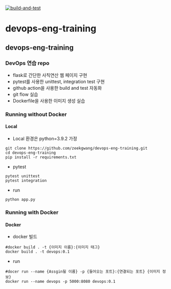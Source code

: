 [![build-and-test](https://github.com/zeekgwang/devops-eng-training/actions/workflows/main.yml/badge.svg?branch=main)](https://github.com/zeekgwang/devops-eng-training/actions/workflows/main.yml)

# devops-eng-training
## devops-eng-training
### DevOps 연습 repo
* flask로 간단한 사칙연산 웹 페이지 구현
* pytest를 사용한 unittest, integration test 구현
* github action을 사용한 build and test 자동화
* git flow 실습
* Dockerfile을 사용한 이미지 생성 실습



### Running without Docker
#### Local
* Local 환경은 python=3.9.2 가정
```
git clone https://github.com/zeekgwang/devops-eng-training.git
cd devops-eng-training
pip install -r requirements.txt
```    
* pytest
```
pytest unittest
pytest integration
```    
* run
```
python app.py
```

### Running with Docker
#### Docker
* docker 빌드
```
#docker build . -t {이미지 이름}:{이미지 태그}
docker build . -t devops:0.1
```		
* run
```
#docer run --name {Assgin될 이름} -p {들어오는 포트}:{연결되는 포트} {이미지 정보}
docker run --name devops -p 5000:8080 devops:0.1
```
